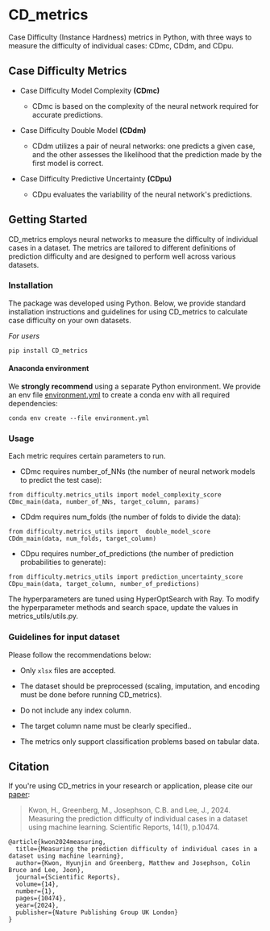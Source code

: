 # CD_metrics
Case Difficulty (Instance Hardness) metrics in Python, with three ways to measure the difficulty of individual cases: CDmc, CDdm, and CDpu.

## Case Difficulty Metrics
- Case Difficulty Model Complexity **(CDmc)**
  - CDmc is based on the complexity of the neural network required for accurate predictions.

- Case Difficulty Double Model **(CDdm)**
  - CDdm utilizes a pair of neural networks: one predicts a given case, and the other assesses the likelihood that the prediction made by the first model is correct.

- Case Difficulty Predictive Uncertainty **(CDpu)**
  - CDpu evaluates the variability of the neural network's predictions.


## Getting Started
CD_metrics employs neural networks to measure the difficulty of individual cases in a dataset. The metrics are tailored to different definitions of prediction difficulty and are designed to perform well across various datasets.


### Installation
The package was developed using Python. Below, we provide standard installation instructions and guidelines for using CD_metrics to calculate case difficulty on your own datasets.

_For users_
```
pip install CD_metrics
```

#### Anaconda environment

We **strongly recommend** using a separate Python environment. We provide an env file [environment.yml](./environment.yml) to create a conda env with all required dependencies:

```
conda env create --file environment.yml
```

### Usage

Each metric requires certain parameters to run.

- CDmc requires number_of_NNs (the number of neural network models to predict the test case):
```
from difficulty.metrics_utils import model_complexity_score
CDmc_main(data, number_of_NNs, target_column, params)
```

- CDdm requires num_folds (the number of folds to divide the data):
```
from difficulty.metrics_utils import  double_model_score
CDdm_main(data, num_folds, target_column)
```

- CDpu requires number_of_predictions (the number of prediction probabilities to generate):
```
from difficulty.metrics_utils import prediction_uncertainty_score
CDpu_main(data, target_column, number_of_predictions)
```

The hyperparameters are tuned using HyperOptSearch with Ray.
To modify the hyperparameter methods and search space, update the values in metrics_utils/utils.py.

### Guidelines for input dataset

Please follow the recommendations below:

* Only `xlsx` files are accepted.

* The dataset should be preprocessed (scaling, imputation, and encoding must be done before running CD_metrics).

* Do not include any index column.

* The target column name must be clearly specified..

* The metrics only support classification problems based on tabular data.

## Citation

If you're using CD_metrics in your research or application, please cite our [paper](https://www.nature.com/articles/s41598-024-61284-z):

> Kwon, H., Greenberg, M., Josephson, C.B. and Lee, J., 2024. Measuring the prediction difficulty of individual cases in a dataset using machine learning. Scientific Reports, 14(1), p.10474.

```
@article{kwon2024measuring,
  title={Measuring the prediction difficulty of individual cases in a dataset using machine learning},
  author={Kwon, Hyunjin and Greenberg, Matthew and Josephson, Colin Bruce and Lee, Joon},
  journal={Scientific Reports},
  volume={14},
  number={1},
  pages={10474},
  year={2024},
  publisher={Nature Publishing Group UK London}
}
```
